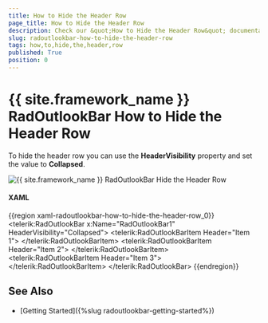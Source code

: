 ```yaml
---
title: How to Hide the Header Row
page_title: How to Hide the Header Row
description: Check our &quot;How to Hide the Header Row&quot; documentation article for the RadOutlookBar {{ site.framework_name }} control.
slug: radoutlookbar-how-to-hide-the-header-row
tags: how,to,hide,the,header,row
published: True
position: 0
---
```


# {{ site.framework_name }} RadOutlookBar How to Hide the Header Row

To hide the header row you can use the __HeaderVisibility__ property and set the value to __Collapsed__. 

![{{ site.framework_name }} RadOutlookBar Hide the Header Row](images/ob_headervisibility.png)

#### __XAML__
{{region xaml-radoutlookbar-how-to-hide-the-header-row_0}}
	<telerik:RadOutlookBar x:Name="RadOutlookBar1" HeaderVisibility="Collapsed">
	    <telerik:RadOutlookBarItem Header="Item 1">
	        <TextBlock Text="Item 1 Content" />
	    </telerik:RadOutlookBarItem>
	    <telerik:RadOutlookBarItem Header="Item 2">
	        <TextBlock Text="Item 2 Content" />
	    </telerik:RadOutlookBarItem>
	    <telerik:RadOutlookBarItem Header="Item 3">
	        <TextBlock Text="Item 3 Content" />
	    </telerik:RadOutlookBarItem>
	</telerik:RadOutlookBar>
{{endregion}}

## See Also
 * [Getting Started]({%slug radoutlookbar-getting-started%})